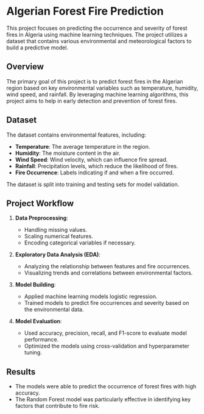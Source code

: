# Algerian Forest Fire Prediction

This project focuses on predicting the occurrence and severity of forest fires in Algeria using machine learning techniques. The project utilizes a dataset that contains various environmental and meteorological factors to build a predictive model.

## Overview
The primary goal of this project is to predict forest fires in the Algerian region based on key environmental variables such as temperature, humidity, wind speed, and rainfall. By leveraging machine learning algorithms, this project aims to help in early detection and prevention of forest fires.

## Dataset
The dataset contains environmental features, including:
- **Temperature**: The average temperature in the region.
- **Humidity**: The moisture content in the air.
- **Wind Speed**: Wind velocity, which can influence fire spread.
- **Rainfall**: Precipitation levels, which reduce the likelihood of fires.
- **Fire Occurrence**: Labels indicating if and when a fire occurred.

The dataset is split into training and testing sets for model validation.

## Project Workflow
1. **Data Preprocessing**: 
   - Handling missing values.
   - Scaling numerical features.
   - Encoding categorical variables if necessary.

2. **Exploratory Data Analysis (EDA)**: 
   - Analyzing the relationship between features and fire occurrences.
   - Visualizing trends and correlations between environmental factors.

3. **Model Building**:
   - Applied machine learning models logistic regression.
   - Trained models to predict fire occurrences and severity based on the environmental data.

4. **Model Evaluation**: 
   - Used accuracy, precision, recall, and F1-score to evaluate model performance.
   - Optimized the models using cross-validation and hyperparameter tuning.

## Results
- The models were able to predict the occurrence of forest fires with high accuracy.
- The Random Forest model was particularly effective in identifying key factors that contribute to fire risk.
